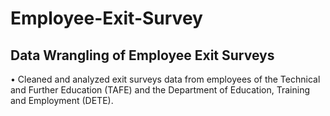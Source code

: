 # Employee-Exit-Survey

## Data Wrangling of Employee Exit Surveys
•	Cleaned and analyzed exit surveys data from employees of the Technical and Further Education (TAFE) and the Department of Education, Training and Employment (DETE).
